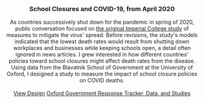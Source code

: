 <br />
<p align="center">
  <h3 align="center">School Closures and COVID-19, from April 2020</h3>

  <p align="center">
    As countries successively shut down for the pandemic in spring of 2020, public conversation focused on <a href="https://www.imperial.ac.uk/media/imperial-college/medicine/sph/ide/gida-fellowships/Imperial-College-COVID19-NPI-modelling-16-03-2020.pdf">the original Imperial College study</a> of measures to mitigate the virus' spread.  Before revisions, the study's models indicated that the lowest death rates would result from shutting down workplaces and businesses while keeping schools open, a detail often ignored in news articles.  I grew interested in how different countries' policies toward school closures might affect death rates from the disease.  Using data from the Blavatnik School of Government at the University of Oxford, I designed a study to measure the impact of school closure policies on COVID deaths.
    <br />
    <br />
    <a href="https://docs.google.com/document/d/1GCg7KxJ0ykM-ZQAFoYYqEIT3WGHLrKYY_jMCU_BQrGw/edit?usp=sharing">View Design</a>
    <a href="https://covidtracker.bsg.ox.ac.uk/">Oxford Government Response Tracker, Data, and Studies</a>
  </p>
</p>
